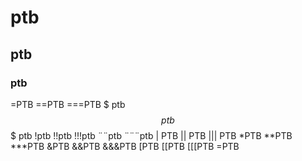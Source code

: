 # ptb
## ptb
### ptb
=PTB
==PTB
===PTB
$ ptb
$$ ptb
$$$ ptb
!ptb
!!ptb
!!!ptb
¨¨ptb
¨¨¨ptb
| PTB
|| PTB
||| PTB
*PTB
**PTB
***PTB
&PTB
&&PTB
&&&PTB
[PTB
[[PTB
[[[PTB
=PTB



